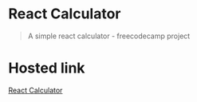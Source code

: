 # React Calculator 
> A simple react calculator  - freecodecamp project

# Hosted link
[React Calculator](https://roland-react-calculator.netlify.app/)